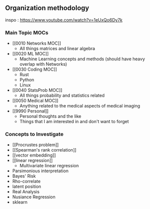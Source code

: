 ## Organization methodology
inspo : https://www.youtube.com/watch?v=1eUxQo6Dy7k

### Main Topic MOCs
- [[0010 Networks MOC]]
	- All things matrices and linear algebra
- [[0020 ML MOC]]
	- Machine Learning concepts and methods (should have heavy overlap with Networks)
- [[0030 Coding MOC]]
	- Rust
	- Python
	- Linux
- [[0040 StatsProb MOC]]
	- All things probability and statistics related
- [[0050 Medical MOC]]
	- Anything related to the medical aspects of medical imaging
- [[9990 Personal]]
	- Personal thoughts and the like
	- Things that I am interested in and don't want to forget


### Concepts to Investigate
* [[Procrustes problem]]
* [[Spearman's rank correlation]]
* [[vector embedding]]
* [[linear regression]]
	* Multivariate linear regression
* Parsimonious interpretation
* Bayes' Risk
* Rho-correlate
* latent position
* Real Analysis
* Nusiance Regression
* sklearn
